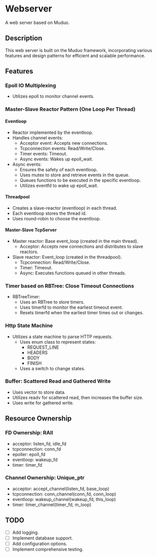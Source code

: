 # Webserver

A web server based on Muduo.

## Description

This web server is built on the Muduo framework, incorporating various features and design patterns for efficient and scalable performance.

## Features

### Epoll IO Multiplexing

- Utilizes epoll to monitor channel events.

### Master-Slave Reactor Pattern (One Loop Per Thread)

#### Eventloop

- Reactor implemented by the eventloop.
- Handles channel events:
  - Acceptor event: Accepts new connections.
  - Tcpconnection events: Read/Write/Close.
  - Timer events: Timeout.
  - Async events: Wakes up epoll_wait.
- Async events:
  - Ensures the safety of each eventloop.
  - Uses mutex to store and retrieve events in the queue.
  - Queues functions to be executed in the specific eventloop.
  - Utilizes eventfd to wake up epoll_wait.

#### Threadpool

- Creates a slave-reactor (eventloop) in each thread.
- Each eventloop stores the thread id.
- Uses round-robin to choose the eventloop.

#### Master-Slave TcpServer

- Master reactor: Base event_loop (created in the main thread).
  - Acceptor: Accepts new connections and distributes to slave reactors.
- Slave reactor: Event_loop (created in the threadpool).
  - Tcpconnection: Read/Write/Close.
  - Timer: Timeout.
  - Async: Executes functions queued in other threads.

### Timer based on RBTree: Close Timeout Connections

- RBTreeTimer:
  - Uses an RBTree to store timers.
  - Uses timerfd to monitor the earliest timeout event.
  - Resets timerfd when the earliest timer times out or changes.

### Http State Machine

- Utilizes a state machine to parse HTTP requests.
  - Uses enum class to represent states:
    - REQUEST_LINE
    - HEADERS
    - BODY
    - FINISH
  - Uses a switch to change states.

### Buffer: Scattered Read and Gathered Write

- Uses vector<char> to store data.
- Utilizes readv for scattered read, then increases the buffer size.
- Uses write for gathered write.

## Resource Ownership

### FD Ownership: RAII

- acceptor: listen_fd, idle_fd
- tcpconnection: conn_fd
- epoller: epoll_fd
- eventloop: wakeup_fd
- timer: timer_fd

### Channel Ownership: Unique_ptr

- acceptor: accept_channel(listen_fd, base_loop)
- tcpconnection: conn_channel(conn_fd, conn_loop)
- eventloop: wakeup_channel(wakeup_fd, this_loop)
- timer: timer_channel(timer_fd, m_loop)

## TODO

- [ ] Add logging.
- [ ] Implement database support.
- [ ] Add configuration options.
- [ ] Implement comprehensive testing.
